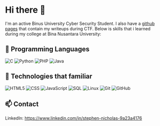 # Hi there 👋

I'm an active Binus University Cyber Security Student. I also have a [github pages](https://nox237.github.io/) that contain my writeups during CTF. Below is skills that i learned during my college at Bina Nusantara University:

## 🌱 Programming Languages

![C](https://img.shields.io/badge/-C-000000?style=plastic&logo=c)
![Python](https://img.shields.io/badge/-Python-000000?style=plastic&logo=python)
![PHP](https://img.shields.io/badge/-PHP-000000?style=plastic&logo=php)
![Java](https://img.shields.io/badge/-Java-000000?style=plastic&logo=java&L=logoColor=red)

## 🔭 Technologies that familiar

![HTML5](https://img.shields.io/badge/-HTML5-000000?style=plastic&logo=html5)
![CSS](https://img.shields.io/badge/-CSS3-000000?style=plastic&logo=css3&logoColor=1572B6)
![JavaScript](https://img.shields.io/badge/-JavaScript-000000?style=plastic&logo=javascript)
![SQL](https://img.shields.io/badge/-SQL-000000?style=plastic&logo=postgresql)
![Linux](https://img.shields.io/badge/-Linux-3d3d3d?style=plastic&logo=linux)
![Git](https://img.shields.io/badge/-Git-3d3d3d?style=plastic&logo=git)
![GitHub](https://img.shields.io/badge/-GitHub-3d3d3d?style=plastic&logo=github)

## 📫 Contact
LinkedIn: https://www.linkedin.com/in/stephen-nicholas-9a23a4176



<!--
**nox237/nox237** is a ✨ _special_ ✨ repository because its `README.md` (this file) appears on your GitHub profile.

Here are some ideas to get you started:

- 🔭 I’m currently working on ...
- 🌱 I’m currently learning ...
- 👯 I’m looking to collaborate on ...
- 🤔 I’m looking for help with ...
- 💬 Ask me about ...
- 📫 How to reach me: ...
- 😄 Pronouns: ...
- ⚡ Fun fact: ...
-->
